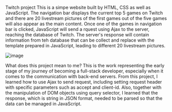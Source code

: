 Twitch project
This is a simpe website built by HTML, CSS as well as JavaScript. The navigation bar displays the current top 5 games on Twitch and there are 20 livestream pictures of the first games out of the five games will also appear as the main content. Once one of the games in navigation bar is clicked, JavaScript will send a rquest using Ajax to the server, reaching the database of Twitch. The server's response will contain information from teh database that can be collect and replace with the template prepared in JavaScript, leading to different 20 livestream pictures.

![image](https://github.com/WillYang619/TwitchFrontEnd/assets/16261883/37c35c76-f7e4-464d-b436-cc8d06dd2c7a)

What does this project mean to me?
This is the work representing the early stage of my journey of becoming a full-stack developer, especially when it comes to the communication with back-end servers. From this project, I learned how to use Ajax to send request, including setting request header with specific parameters such as accept and client-id. Also, together with the manipulation of DOM objects using query selector, I learned that the response, which is string in JSON format, needed to be parsed so that the data can be managed in JavaScript.
